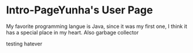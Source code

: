 # Intro-PageYunha's User Page


My favorite programming langue is Java, since it was my first one, I think it has a special place in my heart.
Also garbage collector

testing hatever